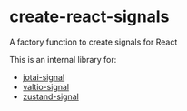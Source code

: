 # create-react-signals

A factory function to create signals for React

This is an internal library for:
- [jotai-signal](https://github.com/jotai-labs/jotai-signal)
- [valtio-signal](https://github.com/dai-shi/valtio-signal)
- [zustand-signal](https://github.com/dai-shi/zustand-signal)
